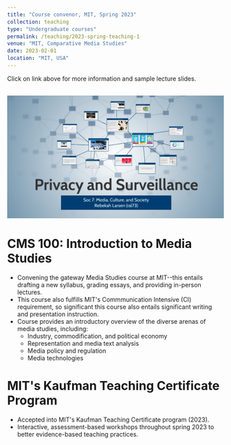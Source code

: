 ```yaml
---
title: "Course convenor, MIT, Spring 2023"
collection: teaching
type: "Undergraduate courses"
permalink: /teaching/2023-spring-teaching-1
venue: "MIT, Comparative Media Studies"
date: 2023-02-01
location: "MIT, USA"
---
```


Click on link above for more information and sample lecture slides.

<br/><img src='/images/privacy-lecture-slide.png'>

CMS 100: Introduction to Media Studies
======

* Convening the gateway Media Studies course at MIT--this entails drafting a new syllabus, grading essays, and providing in-person lectures. 
* This course also fulfills MIT's Commmunication Intensive (CI) requirement, so significant this course also entails significant writing and presentation instruction.
* Course provides an introductory overview of the diverse arenas of media studies, including:
	* Industry, commodification, and political economy
	* Representation and media text analysis
	* Media policy and regulation
	* Media technologies

MIT's Kaufman Teaching Certificate Program
======

* Accepted into MIT's Kaufman Teaching Certificate program (2023).
* Interactive, assessment-based workshops throughout spring 2023 to better evidence-based teaching practices.







